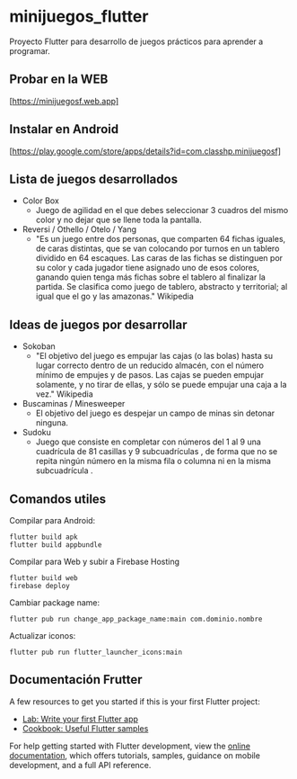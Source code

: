 # minijuegos_flutter

Proyecto Flutter para desarrollo de juegos prácticos para aprender a programar.

## Probar en la WEB
[https://minijuegosf.web.app]

## Instalar en Android
[https://play.google.com/store/apps/details?id=com.classhp.minijuegosf]

## Lista de juegos desarrollados

- Color Box
  - Juego de agilidad en el que debes seleccionar 3 cuadros del mismo color y no dejar que se llene toda la pantalla.
- Reversi / Othello / Otelo / Yang
  - "Es un juego entre dos personas, que comparten 64 fichas iguales, de caras distintas, que se van colocando por turnos en un tablero dividido en 64 escaques. Las caras de las fichas se distinguen por su color y cada jugador tiene asignado uno de esos colores, ganando quien tenga más fichas sobre el tablero al finalizar la partida. Se clasifica como juego de tablero, abstracto y territorial; al igual que el go y las amazonas." Wikipedia

## Ideas de juegos por desarrollar

- Sokoban
  - "El objetivo del juego es empujar las cajas (o las bolas) hasta su lugar correcto dentro de un reducido almacén, con el número mínimo de empujes y de pasos. Las cajas se pueden empujar solamente, y no tirar de ellas, y sólo se puede empujar una caja a la vez." Wikipedia
- Buscaminas / Minesweeper
  - El objetivo del juego es despejar un campo de minas sin detonar ninguna.
- Sudoku
  - Juego que consiste en completar con números del 1 al 9 una cuadrícula de 81 casillas y 9 subcuadrículas , de forma que no se repita ningún número en la misma fila o columna ni en la misma subcuadrícula .

## Comandos utiles

Compilar para Android:
```
flutter build apk
flutter build appbundle
```

Compilar para Web y subir a Firebase Hosting
```
flutter build web
firebase deploy
```

Cambiar package name:
```
flutter pub run change_app_package_name:main com.dominio.nombre
```

Actualizar iconos:
```
flutter pub run flutter_launcher_icons:main
```

## Documentación Frutter

A few resources to get you started if this is your first Flutter project:

- [Lab: Write your first Flutter app](https://docs.flutter.dev/get-started/codelab)
- [Cookbook: Useful Flutter samples](https://docs.flutter.dev/cookbook)

For help getting started with Flutter development, view the
[online documentation](https://docs.flutter.dev/), which offers tutorials,
samples, guidance on mobile development, and a full API reference.


